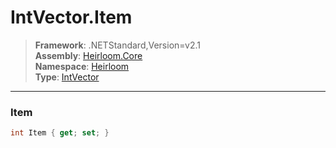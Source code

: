 # IntVector.Item

> **Framework**: .NETStandard,Version=v2.1  
> **Assembly**: [Heirloom.Core][0]  
> **Namespace**: [Heirloom][0]  
> **Type**: [IntVector][1]

--------------------------------------------------------------------------------

### Item

```cs
int Item { get; set; }
```

[0]: ../Heirloom.Core.md
[1]: Heirloom.IntVector.md
